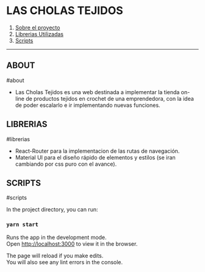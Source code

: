 # LAS CHOLAS TEJIDOS

1. [Sobre el proyecto](#about)
2. [Librerias Utilizadas](#librerias)
3. [Scripts](#scripts)
---

## ABOUT
<a>#about</a>

- Las Cholas Tejidos es una web destinada a implementar la tienda on-line de productos tejidos en crochet de una emprendedora, con la idea de poder escalarlo e ir implementando nuevas funciones.

## LIBRERIAS
<a>#librerias</a>

- React-Router para la implementacion de las rutas de navegación.
- Material UI para el diseño rápido de elementos y estilos (se iran cambiando por css puro con el avance).



## SCRIPTS 
<a>#scripts</a>

In the project directory, you can run:

### `yarn start`

Runs the app in the development mode.\
Open [http://localhost:3000](http://localhost:3000) to view it in the browser.

The page will reload if you make edits.\
You will also see any lint errors in the console.
